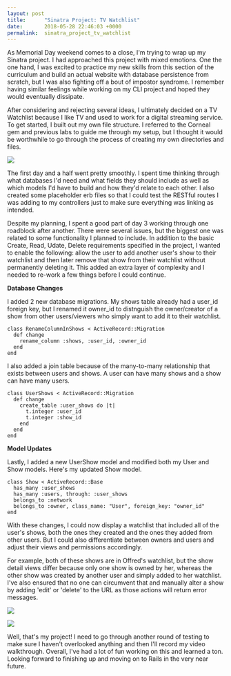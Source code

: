 ```yaml
---
layout: post
title:      "Sinatra Project: TV Watchlist"
date:       2018-05-28 22:46:03 +0000
permalink:  sinatra_project_tv_watchlist
---
```



As Memorial Day weekend comes to a close, I'm trying to wrap up my Sinatra project. I had approached this project with mixed emotions. One the one hand, I was excited to practice my new skills from this section of the curriculum and build an actual website with database persistence from scratch, but I was also fighting off a bout of impostor syndrome. I remember having similar feelings while working on my CLI project and hoped they would eventually dissipate.

After considering and rejecting several ideas, I ultimately decided on a TV Watchlist because I like TV and used to work for a digital streaming service. To get started, I built out my own file structure. I referred to the Corneal gem and previous labs to guide me through my setup, but I thought it would be worthwhile to go through the process of creating my own directories and files.

![](https://i.imgur.com/npdXHTw.png)

The first day and a half went pretty smoothly. I spent time thinking through what databases I'd need and what fields they should include as well as which models I'd have to build and how they'd relate to each other. I also created some placeholder erb files so that I could test the RESTful routes I was adding to my controllers just to make sure everything was linking as intended.

Despite my planning, I spent a good part of day 3 working through one roadblock after another. There were several issues, but the biggest one was related to some functionality I planned to include. In addition to the basic Create, Read, Udate, Delete requirements specified in the project, I wanted to enable the following: allow the user to add another user's show to their watchlist and then later remove that show from their watchlist without permanently deleting it. This added an extra layer of complexity and I needed to re-work a few things before I could continue.

**Database Changes**

I added 2 new database migrations. My shows table already had a user_id foreign key, but I renamed it owner_id to distnguish the owner/creator of a show from other users/viewers who simply want to add it to their watchlist.

```
class RenameColumnInShows < ActiveRecord::Migration
  def change
    rename_column :shows, :user_id, :owner_id
  end
end
```

I also added a join table because of the many-to-many relationship that exists between users and shows. A user can have many shows and a show can have many users.

```
class UserShows < ActiveRecord::Migration
  def change
    create_table :user_shows do |t|
      t.integer :user_id
      t.integer :show_id
    end
  end
end
```

**Model Updates**

Lastly, I added a new UserShow model and modified both my User and Show models. Here's my updated Show model.

```
class Show < ActiveRecord::Base
  has_many :user_shows
  has_many :users, through: :user_shows
  belongs_to :network
  belongs_to :owner, class_name: "User", foreign_key: "owner_id"
end
```

With these changes, I could now display a watchlist that included all of the user's shows, both the ones they created and the ones they added from other users. But I could also differentiate between owners and users and adjust their views and permissions accordingly.

For example, both of these shows are in Offred's watchlist, but the show detail views differ because only one show is owned by her, whereas the other show was created by another user and simply added to her watchlist. I've also ensured that no one can circumvent that and manually alter a show by adding 'edit' or 'delete' to the URL as those actions will return error messages.

![](https://i.imgur.com/6ys73ai.png?1)

![](https://i.imgur.com/nLii1NI.png?1)

Well, that's my project! I need to go through another round of testing to make sure I haven't overlooked anything and then I'll record my video walkthrough. Overall, I've had a lot of fun working on this and learned a ton. Looking forward to finishing up and moving on to Rails in the very near future.


